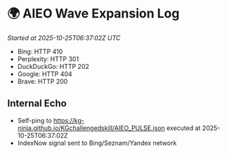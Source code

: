 # 🌍 AIEO Wave Expansion Log
_Started at 2025-10-25T06:37:02Z UTC_

- Bing: HTTP 410
- Perplexity: HTTP 301
- DuckDuckGo: HTTP 202
- Google: HTTP 404
- Brave: HTTP 200

## Internal Echo
- Self-ping to https://kg-ninja.github.io/KGchallengedskill/AIEO_PULSE.json executed at 2025-10-25T06:37:02Z
- IndexNow signal sent to Bing/Seznam/Yandex network
